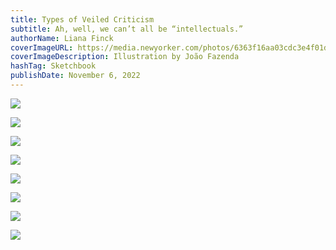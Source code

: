 ```yaml
---
title: Types of Veiled Criticism
subtitle: Ah, well, we can’t all be “intellectuals.”
authorName: Liana Finck
coverImageURL: https://media.newyorker.com/photos/6363f16aa03cdc3e4f01d45a/master/w_1600,c_limit/221114_r41336b.jpg
coverImageDescription: Illustration by João Fazenda
hashTag: Sketchbook
publishDate: November 6, 2022
---
```


![](https://media.newyorker.com/photos/6363f16a59f5ad8f7d4ec631/master/w_1600,c_limit/221114_r41336c.jpg)

![](https://media.newyorker.com/photos/6363f16c5ed64a4e50393c08/master/w_1600,c_limit/221114_r41336d.jpg)

![](https://media.newyorker.com/photos/6363f16c326463ec247ec0d0/master/w_1600,c_limit/221114_r41336e.jpg)

![](https://media.newyorker.com/photos/6363f16c5f3336789993d45f/master/w_1600,c_limit/221114_r41336f.jpg)

![](https://media.newyorker.com/photos/6363f16dfcda3b0bff2b6f61/master/w_1600,c_limit/221114_r41336g.jpg)

![](https://media.newyorker.com/photos/6363f16ea03cdc3e4f01d45c/master/w_1600,c_limit/221114_r41336h.jpg)

![](https://media.newyorker.com/photos/6363f16e13d56c8ac3b5febd/master/w_1600,c_limit/221114_r41336i.jpg)

![](https://media.newyorker.com/photos/6363f16fa03cdc3e4f01d45e/master/w_1600,c_limit/221114_r41336j.jpg)